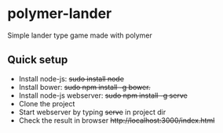 polymer-lander
==============

Simple lander type game made with polymer

Quick setup
-----------
 * Install node-js: ~~sudo install node~~
 * Install bower: ~~sudo npm install -g bower.~~
 * Install node-js webserver: ~~sudo npm install -g serve~~
 * Clone the project
 * Start webserver by typing ~~serve~~ in project dir
 * Check the result in browser ~~http://localhost:3000/index.html~~
